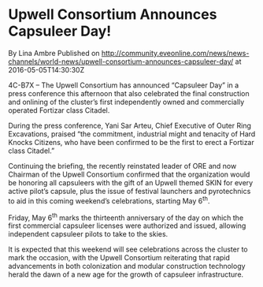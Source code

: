 # Upwell Consortium Announces Capsuleer Day!
By Lina Ambre
Published on http://community.eveonline.com/news/news-channels/world-news/upwell-consortium-announces-capsuleer-day/ at 2016-05-05T14:30:30Z

4C-B7X – The Upwell Consortium has announced “Capsuleer Day” in a press conference this afternoon that also celebrated the final construction and onlining of the cluster’s first independently owned and commercially operated Fortizar class Citadel.

During the press conference, Yani Sar Arteu, Chief Executive of Outer Ring Excavations, praised “the commitment, industrial might and tenacity of Hard Knocks Citizens, who have been confirmed to be the first to erect a Fortizar class Citadel.”

Continuing the briefing, the recently reinstated leader of ORE and now Chairman of the Upwell Consortium confirmed that the organization would be honoring all capsuleers with the gift of an Upwell themed SKIN for every active pilot’s capsule, plus the issue of festival launchers and pyrotechnics to aid in this coming weekend’s celebrations, starting May 6<sup>th</sup>.

Friday, May 6<sup>th</sup> marks the thirteenth anniversary of the day on which the first commercial capsuleer licenses were authorized and issued, allowing independent capsuleer pilots to take to the skies.

It is expected that this weekend will see celebrations across the cluster to mark the occasion, with the Upwell Consortium reiterating that rapid advancements in both colonization and modular construction technology herald the dawn of a new age for the growth of capsuleer infrastructure.

